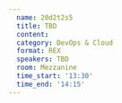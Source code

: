 ```yaml
---
  name: 20d2t2s5
  title: TBD
  content:
  category: DevOps & Cloud
  format: REX
  speakers: TBD
  room: Mezzanine
  time_start: '13:30'
  time_end: '14:15'
---
```



